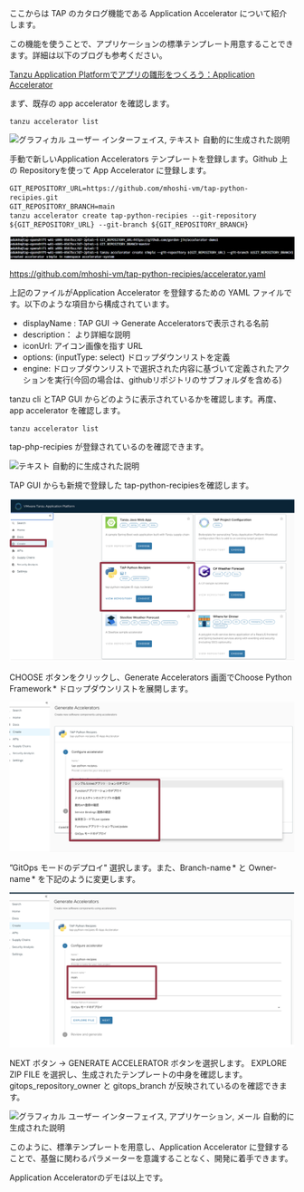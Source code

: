 ここからは TAP のカタログ機能である Application Accelerator
について紹介します。

この機能を使うことで、アプリケーションの標準テンプレート用意することできます。詳細は以下のブログも参考ください。

[Tanzu Application Platformでアプリの雛形をつくろう：Application
Accelerator](https://blogs.vmware.com/vmware-japan/2022/02/lets-build-catalogs-tanzu-application-platform-appaccelerator.html)

まず、既存の app accelerator を確認します。

```execute
tanzu accelerator list
```


![グラフィカル ユーザー インターフェイス, テキスト
自動的に生成された説明](../media/image79.png)

手動で新しいApplication Accelerators
テンプレートを登録します。Github 上の Repositoryを使って App Accelerator に登録します。

```execute
GIT_REPOSITORY_URL=https://github.com/mhoshi-vm/tap-python-recipies.git
GIT_REPOSITORY_BRANCH=main
tanzu accelerator create tap-python-recipies --git-repository ${GIT_REPOSITORY_URL} --git-branch ${GIT_REPOSITORY_BRANCH}
```


![](../media/image86.png)

<https://github.com/mhoshi-vm/tap-python-recipies/accelerator.yaml>

上記のファイルがApplication Accelerator を登録するための YAML
ファイルです。以下のような項目から構成されています。

-   displayName : TAP GUI -\> Generate Acceleratorsで表示される名前
-   description： より詳細な説明
-   iconUrl: アイコン画像を指す URL
-   options: (inputType: select) ドロップダウンリストを定義
-   engine:
    ドロップダウンリストで選択された内容に基づいて定義されたアクションを実行(今回の場合は、githubリポジトリのサブフォルダを含める)

tanzu cli とTAP GUI
からどのように表示されているかを確認します。再度、app accelerator
を確認します。

```execute
tanzu accelerator list
```

tap-php-recipies が登録されているのを確認できます。

![テキスト
自動的に生成された説明](../media/image87.png)

TAP GUI からも新規で登録した tap-python-recipiesを確認します。

![](../media/2023-06-06T04-25-26.png)

CHOOSE ボタンをクリックし、Generate Accelerators 画面でChoose Python
Framework \* ドロップダウンリストを展開します。

![](../media/2023-06-06T04-28-12.png)

”GitOps モードのデプロイ" 選択します。また、Branch-name \* と
Owner-name \* を下記のように変更します。

![](../media/2023-06-06T04-29-34.png)

NEXT ボタン -\> GENERATE ACCELERATOR ボタンを選択します。
EXPLORE ZIP FILE を選択し、生成されたテンプレートの中身を確認します。
gitops_repository_owner と gitops_branch
が反映されているのを確認できます。

![グラフィカル ユーザー インターフェイス, アプリケーション, メール
自動的に生成された説明](../media/image92.png)

このように、標準テンプレートを用意し、Application
Accelerator に登録することで、基盤に関わるパラメーターを意識することなく、開発に着手できます。

Application Acceleratorのデモは以上です。
